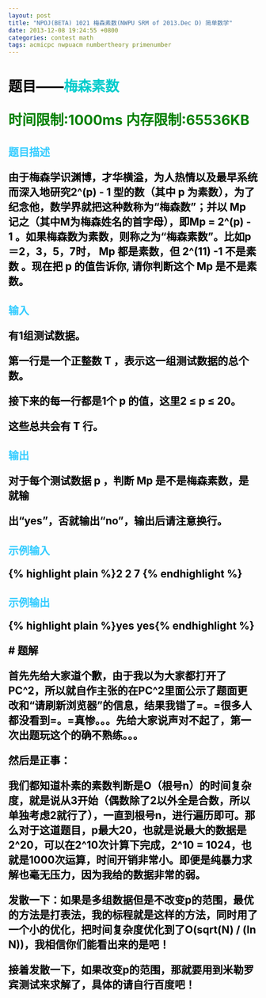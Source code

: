 ```yaml
---
layout: post
title: "NPOJ(BETA) 1021 梅森素数(NWPU SRM of 2013.Dec D) 简单数学"
date: 2013-12-08 19:24:55 +0800
categories: contest math
tags: acmicpc nwpuacm numbertheory primenumber
---
```

<h1 style="color: #000000;">题目——<span style="color: #00cccc;">梅森素数</span>

<p style="color: #000000;"><strong><span style="color: green;">时间限制:1000ms 内存限制:65536KB </span></strong>

<h2 style="color: #000000;"><span style="color: #33ccff;">题目描述</span>

由于梅森学识渊博，才华横溢，为人热情以及最早系统而深入地研究2^(p) - 1 型的数（其中 p 为素数），为了纪念他，数学界就把这种数称为“梅森数”；并以 Mp 记之（其中M为梅森姓名的首字母），即Mp = 2^(p) - 1 。如果梅森数为素数，则称之为“梅森素数”。比如p＝2，3，5，7时， Mp 都是素数，但 2^(11) -1 不是素数 。现在把 p 的值告诉你, 请你判断这个 Mp 是不是素数。

<h2 style="color: #000000;"><span style="color: #33ccff;">输入</span>

有1组测试数据。

第一行是一个正整数 T ，表示这一组测试数据的总个数。

接下来的每一行都是1个 p 的值，这里2 ≤ p ≤ 20。

这些总共会有 T 行。

<h2 style="color: #000000;"><span style="color: #33ccff;">输出</span>

对于每个测试数据 p ，判断 Mp 是不是梅森素数，是就输

出“yes”，否就输出“no”，输出后请注意换行。

<h2 style="color: #000000;"><span style="color: #33ccff;">示例输入</span>

<div class="panel_content" style="color: #000000;">

{% highlight plain %}2
2
7
{% endhighlight %}

</div>
<h2 style="color: #000000;"><span style="color: #33ccff;">示例输出</span>

<div class="panel_content" style="color: #000000;">

{% highlight plain %}yes
yes{% endhighlight %}

</div>
# 题解

<p style="color: #000000;">首先先给大家道个歉，由于我以为大家都打开了PC^2，所以就自作主张的在PC^2里面公示了题面更改和“请刷新浏览器”的信息，结果我错了=。=很多人都没看到=。=真惨。。。先给大家说声对不起了，第一次出题玩这个的确不熟练。。。

<p style="color: #000000;">然后是正事：

<p style="color: #000000;">我们都知道朴素的素数判断是O（根号n）的时间复杂度，就是说从3开始（偶数除了2以外全是合数，所以单独考虑2就行了），一直到根号n，进行遍历即可。那么对于这道题目，p最大20，也就是说最大的数据是2^20，可以在2^10次计算下完成，2^10 = 1024，也就是1000次运算，时间开销非常小。即便是纯暴力求解也毫无压力，因为我给的数据非常的弱。

<p style="color: #000000;">发散一下：如果是多组数据但是不改变p的范围，最优的方法是打表法，我的标程就是这样的方法，同时用了一个小的优化，把时间复杂度优化到了O(sqrt(N) / (ln N))，我相信你们能看出来的是吧！

<p style="color: #000000;">接着发散一下，如果改变p的范围，那就要用到米勒罗宾测试来求解了，具体的请自行百度吧！
